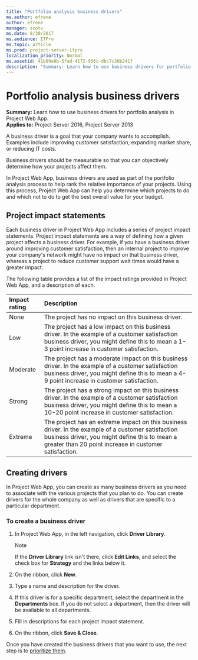 ```yaml
---
title: "Portfolio analysis business drivers"
ms.author: efrene
author: efrene
manager: scotv
ms.date: 8/30/2017
ms.audience: ITPro
ms.topic: article
ms.prod: project-server-itpro
localization_priority: Normal
ms.assetid: 41b89e0b-5fad-4172-956c-dbc7c30b241f
description: "Summary: Learn how to use business drivers for portfolio analysis in Project Web App."
---
```


# Portfolio analysis business drivers
 
 **Summary:** Learn how to use business drivers for portfolio analysis in Project Web App.<br/>
**Applies to:** Project Server 2016, Project Server 2013
  
A business driver is a goal that your company wants to accomplish. Examples include improving customer satisfaction, expanding market share, or reducing IT costs.
  
Business drivers should be measurable so that you can objectively determine how your projects affect them.
  
In Project Web App, business drivers are used as part of the portfolio analysis process to help rank the relative importance of your projects. Using this process, Project Web App can help you determine which projects to do and which not to do to get the best overall value for your budget.
  
## Project impact statements

Each business driver in Project Web App includes a series of project impact statements. Project impact statements are a way of defining how a given project affects a business driver. For example, if you have a business driver around improving customer satisfaction, then an internal project to improve your company's network might have no impact on that business driver, whereas a project to reduce customer support wait times would have a greater impact.
  
The following table provides a list of the impact ratings provided in Project Web App, and a description of each.
  
|**Impact rating**|**Description**|
|:-----|:-----|
|None  <br/> |The project has no impact on this business driver.  <br/> |
|Low  <br/> |The project has a low impact on this business driver. In the example of a customer satisfaction business driver, you might define this to mean a 1-3 point increase in customer satisfaction.  <br/> |
|Moderate  <br/> |The project has a moderate impact on this business driver. In the example of a customer satisfaction business driver, you might define this to mean a 4-9 point increase in customer satisfaction.  <br/> |
|Strong  <br/> |The project has a strong impact on this business driver. In the example of a customer satisfaction business driver, you might define this to mean a 10-20 point increase in customer satisfaction.  <br/> |
|Extreme  <br/> |The project has an extreme impact on this business driver. In the example of a customer satisfaction business driver, you might define this to mean a greater than 20 point increase in customer satisfaction.  <br/> |
   
## Creating drivers

In Project Web App, you can create as many business drivers as you need to associate with the various projects that you plan to do. You can create drivers for the whole company as well as drivers that are specific to a particular department.
  
### To create a business driver

1. In Project Web App, in the left navigation, click **Driver Library**.
    
    > [!NOTE]
    > If the **Driver Library** link isn't there, click **Edit Links**, and select the check box for **Strategy** and the links below it.
  
2. On the ribbon, click **New**.
    
3. Type a name and description for the driver.
    
4. If this driver is for a specific department, select the department in the **Departments** box. If you do not select a department, then the driver will be available to all departments.
    
5. Fill in descriptions for each project impact statement.
    
6. On the ribbon, click **Save &amp; Close**.
    
Once you have created the business drivers that you want to use, the next step is to [prioritize them](portfolio-analysis-driver-prioritization.md).
  

